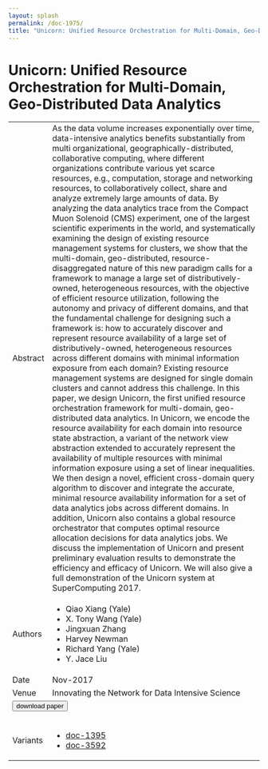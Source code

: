 ```yaml
---
layout: splash
permalink: /doc-1975/
title: "Unicorn: Unified Resource Orchestration for Multi-Domain, Geo-Distributed Data Analytics"
---
```


# Unicorn: Unified Resource Orchestration for Multi-Domain, Geo-Distributed Data Analytics

<table>
    <tbody>
    <tr>
        <td>Abstract</td>
        <td>As the data volume increases exponentially over time, data-intensive analytics benefits substantially from multi organizational, geographically-distributed, collaborative computing, where different organizations contribute various yet scarce resources, e.g., computation, storage and networking resources, to collaboratively collect, share and analyze extremely large amounts of data. By analyzing the data analytics trace from the Compact Muon Solenoid (CMS) experiment, one of the largest scientific experiments in the world, and systematically examining the design of existing resource management systems for clusters, we show that the multi-domain, geo-distributed, resource-disaggregated nature of this new paradigm calls for a framework to manage a large set of distributively-owned, heterogeneous resources, with the objective of efficient resource utilization, following the autonomy and privacy of different domains, and that the fundamental challenge for designing such a framework is: how to accurately discover and represent resource availability of a large set of distributively-owned, heterogeneous resources across different domains with minimal information exposure from each domain? Existing resource management systems are designed for single domain clusters and cannot address this challenge. In this paper, we design Unicorn, the first unified resource orchestration framework for multi-domain, geo-distributed data analytics. In Unicorn, we encode the resource availability for each domain into resource state abstraction, a variant of the network view abstraction extended to accurately represent the availability of multiple resources with minimal information exposure using a set of linear inequalities. We then design a novel, efficient cross-domain query algorithm to discover and integrate the accurate, minimal resource availability information for a set of data analytics jobs across different domains. In addition, Unicorn also contains a global resource orchestrator that computes optimal resource allocation decisions for data analytics jobs. We discuss the implementation of Unicorn and present preliminary evaluation results to demonstrate the efficiency and efficacy of Unicorn. We will also give a full demonstration of the Unicorn system at SuperComputing 2017.</td>
    </tr>
    <tr>
        <td>Authors</td>
        <td>
            <ul>
                <li>Qiao Xiang (Yale)</li>
                <li>X. Tony Wang (Yale)</li>
                <li>Jingxuan Zhang</li>
                <li>Harvey Newman</li>
                <li>Richard Yang (Yale)</li>
                <li>Y. Jace Liu</li>
            </ul>
        </td>
    </tr>
    <tr>
        <td>Date</td>
        <td>Nov-2017</td>
    </tr>
    <tr>
        <td>Venue</td>
        <td>Innovating the Network for Data Intensive Science</td>
    </tr>
        <tr>
            <td colspan="2">
                <form method="get" action="https://ibm.box.com/v/doc-1975-paper">
                    <button type="submit">download paper</button>
                </form>
            </td>
        </tr>
        <tr>
            <td>Variants</td>
            <td>
                <ul>
                    <li><a href="\doc-1395\">doc-1395</a></li>
                    <li><a href="\doc-3592\">doc-3592</a></li>
                </ul>
            </td>
        </tr>
    </tbody>
</table>
